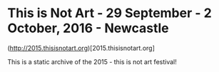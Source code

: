 # This is Not Art - 29 September - 2 October, 2016 - Newcastle

(http://2015.thisisnotart.org)[2015.thisisnotart.org]

This is a static archive of the 2015 - this is not art festival!
